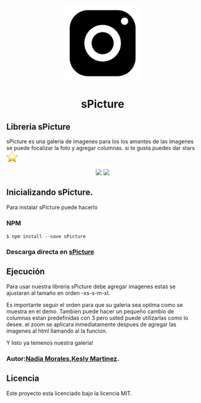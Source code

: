 
<p align="center">
	<img src="assets/img/logo.png" width="200px" height="200px">
</p>
<h1 align="center">sPicture</h1>

## Libreria sPicture
sPicture es una galeria de imagenes para los los amantes de las imagenes se puede focalizar la foto y agregar columnas. si te gusta puedes dar stars <img src="assets/img/srtar.jpg" width="30px" height="30px">
<div align="center"><img src="https://img.shields.io/apm/l/vim-mode.svg">
<img src="https://img.shields.io/npm/v/@cycle/core.svg">
</div>



## Inicializando sPicture.
Para instalar sPicture puede hacerlo
### NPM 
	$ npm install --save sPicture

### Descarga directa en [**sPicture**](https://github.com/AyitaXD/Library/tree/sPicture)


## Ejecución

Para usar nuestra libreria sPicture debe agregar imagenes estas se ajustaran al tamaño en orden 
-xs-s-m-xl. 

Es importante seguir el orden para que su galeria sea optima como se muestra en el demo. Tambien puede hacer un pequeño cambio de columnas estan predefinidas con 3 pero usted puede utilizarlas como lo desee. el zoom se aplicara inmediatamente despues de agregar las imagenes al html llamando al la funcion. 

Y listo ya temenos nuestra galeria!





### Autor:[Nadia Morales](https://github.com/AyitaXD),[Kesly Martinez](https://github.com/keslymartinez).


## Licencia 
  Este proyecto esta licenciado bajo la licencia MIT.

